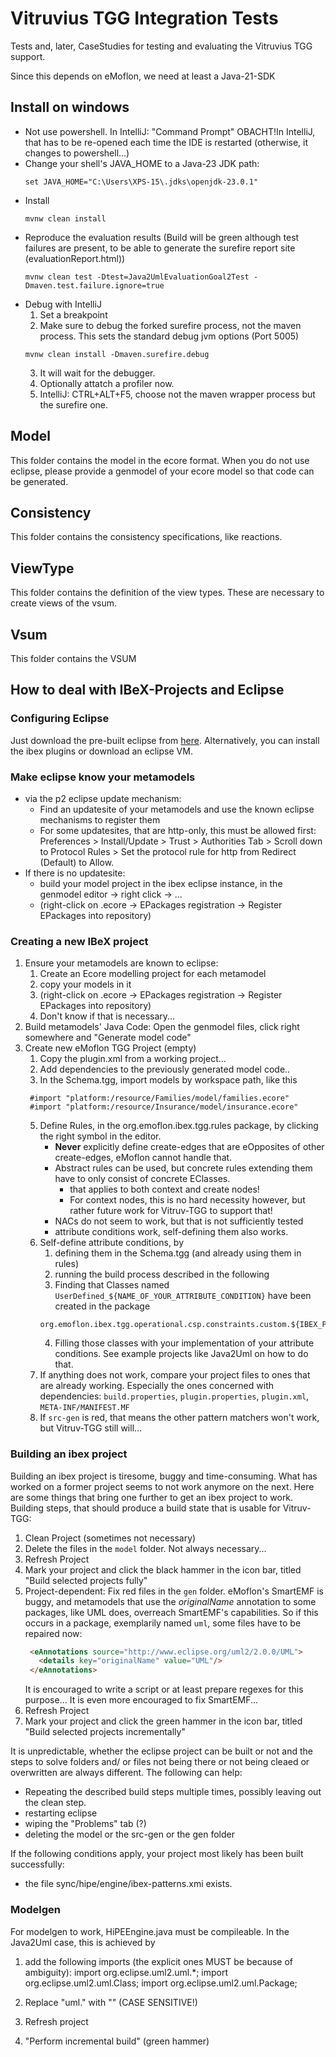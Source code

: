 Vitruvius TGG Integration Tests
==============================
Tests and, later, CaseStudies for testing and evaluating the Vitruvius TGG support.

Since this depends on eMoflon, we need at least a Java-21-SDK
## Install on windows
* Not use powershell. In IntelliJ: "Command Prompt" 
  OBACHT!In IntelliJ, that has to be re-opened each time the IDE is restarted (otherwise, it changes to powershell...)
* Change your shell's JAVA_HOME to a Java-23 JDK path:
    ```
    set JAVA_HOME="C:\Users\XPS-15\.jdks\openjdk-23.0.1"
    ```
* Install
    ```
    mvnw clean install
    ```
* Reproduce the evaluation results (Build will be green although test failures are present, to be able to generate the surefire report site (evaluationReport.html))
    ```
    mvnw clean test -Dtest=Java2UmlEvaluationGoal2Test -Dmaven.test.failure.ignore=true
    ```
* Debug with IntelliJ
  1. Set a breakpoint
  2. Make sure to debug the forked surefire process, not the maven process. 
     This sets the standard debug jvm options (Port 5005)
    ```
    mvnw clean install -Dmaven.surefire.debug
    ```
  3. It will wait for the debugger. 
  4. Optionally attatch a profiler now.
  4. IntelliJ: CTRL+ALT+F5, choose not the maven wrapper process but the surefire one.

Model
-----
This folder contains the model in the ecore format. When you do not use eclipse, please provide a genmodel of your ecore model so that code can be generated. 

Consistency
-----------
This folder contains the consistency specifications, like reactions.

ViewType
--------
This folder contains the definition of the view types. These are necessary to create views of the vsum. 

Vsum
----
This folder contains the VSUM

How to deal with IBeX-Projects and Eclipse
------------------------------------------
### Configuring Eclipse
Just download the pre-built eclipse from [here](https://github.com/eMoflon/emoflon-ibex-eclipse-build/releases).
Alternatively, you can install the ibex plugins or download an eclipse VM.

### Make eclipse know your metamodels
* via the p2 eclipse update mechanism:
    * Find an updatesite of your metamodels and use the known eclipse mechanisms to register them
    * For some updatesites, that are http-only, this must be allowed first:
      Preferences > Install/Update > Trust > Authorities Tab > Scroll down to Protocol Rules > Set the protocol rule for http from Redirect (Default) to Allow.
* If there is no updatesite:
    * build your model project in the ibex eclipse instance, in the genmodel editor -> right click -> ...
    * (right-click on <modelname>.ecore -> EPackages registration -> Register EPackages into repository)

### Creating a new IBeX project
1. Ensure your metamodels are known to eclipse:
   1. Create an Ecore modelling project for each metamodel
   2. copy your models in it
   3. (right-click on <modelname>.ecore -> EPackages registration -> Register EPackages into repository)
   4. Don't know if that is necessary...
2. Build metamodels' Java Code: Open the genmodel files, click right somewhere and "Generate model code"
3. Create new eMoflon TGG Project (empty)
   1. Copy the plugin.xml from a working project...
   2. Add dependencies to the previously generated model code..
   4. In the Schema.tgg, import models by workspace path, like this
   ```
    #import "platform:/resource/Families/model/families.ecore"
    #import "platform:/resource/Insurance/model/insurance.ecore"
    ```
   5. Define Rules, in the org.emoflon.ibex.tgg.rules package, by clicking the right symbol in the editor.
      * **Never** explicitly define create-edges that are eOpposites of other create-edges, eMoflon cannot handle that.
      * Abstract rules can be used, but concrete rules extending them have to only consist of concrete EClasses.
        * that applies to both context and create nodes!
        * For context nodes, this is no hard necessity however,
          but rather future work for Vitruv-TGG to support that! 
      * NACs do not seem to work, but that is not sufficiently tested
      * attribute conditions work, self-defining them also works.
   6. Self-define attribute conditions, by 
      1. defining them in the Schema.tgg (and already using them in rules)
      2. running the build process described in the following
      3. Finding that Classes named `UserDefined_${NAME_OF_YOUR_ATTRIBUTE_CONDITION}` have been created in the package
      ````
      org.emoflon.ibex.tgg.operational.csp.constraints.custom.${IBEX_PROJECT_NAME}
      ````
      4. Filling those classes with your implementation of your attribute conditions. 
         See example projects like Java2Uml on how to do that.
   7. If anything does not work, compare your project files to ones that are already working. 
      Especially the ones concerned with dependencies: 
      `build.properties`, `plugin.properties`, `plugin.xml`, `META-INF/MANIFEST.MF`
   8. If `src-gen` is red, that means the other pattern matchers won't work, but Vitruv-TGG still will...

### Building an ibex project
Building an ibex project is tiresome, buggy and time-consuming.
What has worked on a former project seems to not work anymore on the next.
Here are some things that bring one further to get an ibex project to work.
Building steps, that should produce a build state that is usable for Vitruv-TGG:
1. Clean Project (sometimes not necessary)
2. Delete the files in the `model` folder. Not always necessary...
3. Refresh Project
4. Mark your project and click the black hammer in the icon bar, titled "Build selected projects fully"
5. Project-dependent: Fix red files in the `gen` folder. eMoflon's SmartEMF is buggy, and metamodels that use the *originalName* annotation to some packages, like UML does,
   overreach SmartEMF's capabilities. So if this occurs in a package, exemplarily named `uml`, some files have to be repaired now:
   ````html
    <eAnnotations source="http://www.eclipse.org/uml2/2.0.0/UML">
      <details key="originalName" value="UML"/>
    </eAnnotations>
   ````
   It is encouraged to write a script or at least prepare regexes for this purpose...
   It is even more encouraged to fix SmartEMF...
6. Refresh Project
7. Mark your project and click the green hammer in the icon bar, titled "Build selected projects incrementally"

It is unpredictable, whether the eclipse project can be built or not and the steps to solve folders 
and/ or files not being there or not being cleaed or overwritten are always different.
The following can help:
* Repeating the described build steps multiple times, possibly leaving out the clean step.
* restarting eclipse
* wiping the "Problems" tab (?)
* deleting the model or the src-gen or the gen folder

If the following conditions apply, your project most likely has been built successfully:
  * the file sync/hipe/engine/ibex-patterns.xmi exists.

### Modelgen
For modelgen to work, HiPEEngine.java must be compileable. In the Java2Uml case, this is achieved by
1. add the following imports (the explicit ones MUST be because of ambiguity):
   import org.eclipse.uml2.uml.*;
   import org.eclipse.uml2.uml.Class;
   import org.eclipse.uml2.uml.Package;

2. Replace "uml." with "" (CASE SENSITIVE!)
3. Refresh project
4. "Perform incremental build" (green hammer)